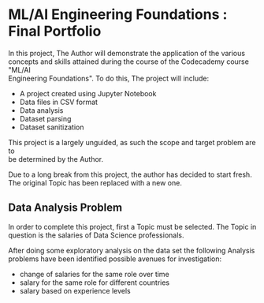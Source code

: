 # ML/AI Engineering Foundations : Final Portfolio

In this project, The Author will demonstrate the application of the various \
concepts and skills attained during the course of the Codecademy course "ML/AI\
Engineering Foundations". To do this, The project will include:

- A project created using Jupyter Notebook
- Data files in CSV format
- Data analysis
- Dataset parsing
- Dataset sanitization

This project is a largely unguided, as such the scope and target problem are to\
be determined by the Author.

Due to a long break from this project, the author has decided to start fresh.\
The original Topic has been replaced with a new one.

## Data Analysis Problem

In order to complete this project, first a Topic must be selected. The Topic in\
question is the salaries of Data Science professionals.

After doing some exploratory analysis on the data set the following Analysis\
problems have been identified possible avenues for investigation:

- change of salaries for the same role over time
- salary for the same role for different countries
- salary based on experience levels
